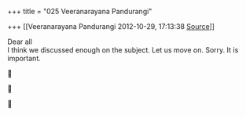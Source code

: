 +++
title = "025 Veeranarayana Pandurangi"

+++
[[Veeranarayana Pandurangi	2012-10-29, 17:13:38 [Source](https://groups.google.com/g/bvparishat/c/9SHaNwvK0ZY)]]



Dear all  
I think we discussed enough on the subject. Let us move on. Sorry. It is important.







